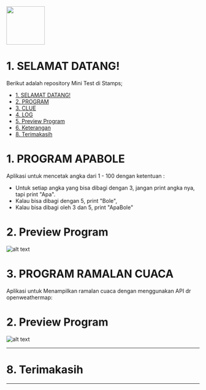 <img height="100em" src="https://github-readme-stats.vercel.app/api?username=aziez&show_icons=true&hide_border=true&&count_private=true&include_all_commits=true" />

 # 1. SELAMAT DATANG!
Berikut adalah repository Mini Test di Stamps;

- [1. SELAMAT DATANG!](#1-selamat-datang)
- [2. PROGRAM](#2-program)
- [3. CLUE](#3-clue)
- [4. LOG](#4-log)
- [5. Preview Program](#5-preview-program)
- [6. Keterangan](#6-keterangan)
- [8. Terimakasih](#8-terimakasih)

# 1. PROGRAM APABOLE
Aplikasi untuk mencetak angka dari 1 - 100 dengan ketentuan : 
- Untuk setiap angka yang bisa dibagi dengan 3, jangan print angka nya, tapi print "Apa".
- Kalau bisa dibagi dengan 5, print "Bole",
- Kalau bisa dibagi oleh 3 dan 5, print "ApaBole"

# 2. Preview Program
![alt text](https://github.com/aziez/SI-GITS_Indonesia/blob/main/Tugas_9VRWeb/Hasil_build2.gif)

# 3. PROGRAM RAMALAN CUACA
Aplikasi untuk Menampilkan ramalan cuaca dengan menggunakan API dr openweathermap: 


# 2. Preview Program
![alt text](https://github.com/aziez/SI-GITS_Indonesia/blob/main/Tugas_9VRWeb/Hasil_build2.gif)



***

# 8. Terimakasih

***
